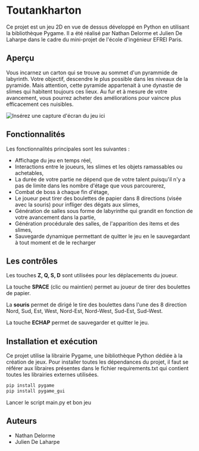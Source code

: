 # Toutankharton

Ce projet est un jeu 2D en vue de dessus développé en Python en utilisant la bibliothèque Pygame. Il a été réalisé par Nathan Delorme et Julien De Laharpe dans le cadre du mini-projet de l'école d'ingénieur EFREI Paris.

## Aperçu

Vous incarnez un carton qui se trouve au sommet d'un pyrammide de labyrinth. Votre objectif, descendre le plus possible dans les niveaux de la pyramide.
Mais attention, cette pyramide appartenait à une dynastie de slimes qui habitent toujours ces lieux.
Au fur et à mesure de votre avancement, vous pourrez acheter des améliorations pour vaincre plus efficacement ces nuisibles.

![Insérez une capture d'écran du jeu ici](https://nathandelorme.dscloud.me/Toutankharton/game_image_1.png)

## Fonctionnalités

Les fonctionnalités principales sont les suivantes :
 - Affichage du jeu en temps réel,
 - Interactions entre le joueurs, les slimes et les objets ramassables ou achetables,
 - La durée de votre partie ne dépend que de votre talent puisqu'il n'y a pas de limite dans les nombre d'étage que vous parcourerez,
 - Combat de boss à chaque fin d'étage,
 - Le joueur peut tirer des boulettes de papier dans 8 directions (visée avec la souris) pour infliger des dégats aux slimes,
 - Génération de salles sous forme de labyrinthe qui grandit en fonction de votre avancement dans la partie,
 - Génération procédurale des salles, de l'apparition des items et des slimes,
 - Sauvegarde dynamique permettant de quitter le jeu en le sauvegardant à tout moment et de le recharger

## Les contrôles
Les touches **Z, Q, S, D** sont utilisées pour les déplacements du joueur.

La touche **SPACE** (clic ou maintien) permet au joueur de tirer des boulettes de papier.

La **souris** permet de dirigé le tire des boulettes dans l'une des 8 direction Nord, Sud, Est, West, Nord-Est, Nord-West, Sud-Est, Sud-West.

La touche **ECHAP** permet de sauvegarder et quitter le jeu.

## Installation et exécution

Ce projet utilise la librairie Pygame, une bibliothèque Python dédiée à la création de jeux.
Pour installer toutes les dépendances du projet, il faut se référer aux libraires présentes dans le fichier requirements.txt qui contient toutes les librairies externes utilisées.

```bash
pip install pygame
pip install pygame_gui
```

Lancer le script main.py et bon jeu

## Auteurs
- Nathan Delorme
- Julien De Laharpe
